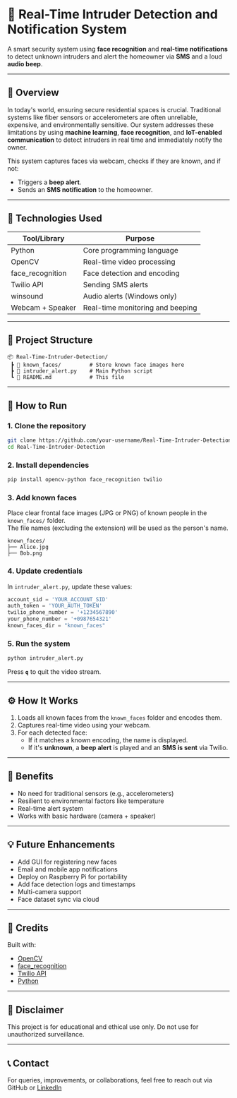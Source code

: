 
# 🚨 Real-Time Intruder Detection and Notification System

A smart security system using **face recognition** and **real-time notifications** to detect unknown intruders and alert the homeowner via **SMS** and a loud **audio beep**.

---

## 📌 Overview

In today's world, ensuring secure residential spaces is crucial. Traditional systems like fiber sensors or accelerometers are often unreliable, expensive, and environmentally sensitive. Our system addresses these limitations by using **machine learning**, **face recognition**, and **IoT-enabled communication** to detect intruders in real time and immediately notify the owner.

This system captures faces via webcam, checks if they are known, and if not:
- Triggers a **beep alert**.
- Sends an **SMS notification** to the homeowner.

---

## 🧰 Technologies Used

| Tool/Library     | Purpose                                |
|------------------|----------------------------------------|
| Python           | Core programming language              |
| OpenCV           | Real-time video processing             |
| face_recognition | Face detection and encoding            |
| Twilio API       | Sending SMS alerts                     |
| winsound         | Audio alerts (Windows only)            |
| Webcam + Speaker | Real-time monitoring and beeping       |

---

## 📁 Project Structure

```
📦 Real-Time-Intruder-Detection/
 ┣ 📂 known_faces/         # Store known face images here
 ┣ 📜 intruder_alert.py    # Main Python script
 ┗ 📜 README.md            # This file
```

---

## 🚀 How to Run

### 1. Clone the repository

```bash
git clone https://github.com/your-username/Real-Time-Intruder-Detection.git
cd Real-Time-Intruder-Detection
```

### 2. Install dependencies

```bash
pip install opencv-python face_recognition twilio
```

### 3. Add known faces

Place clear frontal face images (JPG or PNG) of known people in the `known_faces/` folder.  
The file names (excluding the extension) will be used as the person's name.

```
known_faces/
├── Alice.jpg
├── Bob.png
```

### 4. Update credentials

In `intruder_alert.py`, update these values:

```python
account_sid = 'YOUR_ACCOUNT_SID'
auth_token = 'YOUR_AUTH_TOKEN'
twilio_phone_number = '+1234567890'
your_phone_number = '+0987654321'
known_faces_dir = "known_faces"
```

### 5. Run the system

```bash
python intruder_alert.py
```

Press **`q`** to quit the video stream.

---

## ⚙️ How It Works

1. Loads all known faces from the `known_faces` folder and encodes them.
2. Captures real-time video using your webcam.
3. For each detected face:
   - If it matches a known encoding, the name is displayed.
   - If it's **unknown**, a **beep alert** is played and an **SMS is sent** via Twilio.

---

## 🔐 Benefits

- No need for traditional sensors (e.g., accelerometers)
- Resilient to environmental factors like temperature
- Real-time alert system
- Works with basic hardware (camera + speaker)

---

## 💡 Future Enhancements

- Add GUI for registering new faces
- Email and mobile app notifications
- Deploy on Raspberry Pi for portability
- Add face detection logs and timestamps
- Multi-camera support
- Face dataset sync via cloud

---

## 🙌 Credits

Built with:
- [OpenCV](https://opencv.org/)
- [face_recognition](https://github.com/ageitgey/face_recognition)
- [Twilio API](https://www.twilio.com/)
- [Python](https://www.python.org/)

---

## 🛑 Disclaimer

This project is for educational and ethical use only. Do not use for unauthorized surveillance.

---

## 📞 Contact

For queries, improvements, or collaborations, feel free to reach out via GitHub or [LinkedIn](https://www.linkedin.com/in/pnaveenchary/)
